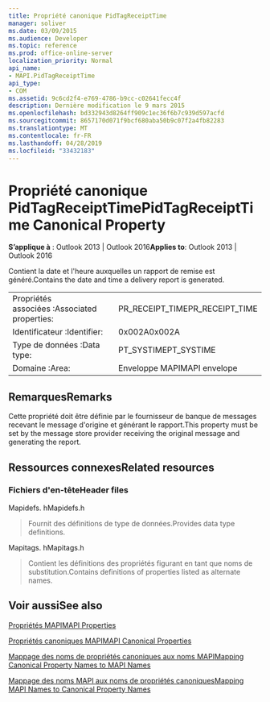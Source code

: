 ```yaml
---
title: Propriété canonique PidTagReceiptTime
manager: soliver
ms.date: 03/09/2015
ms.audience: Developer
ms.topic: reference
ms.prod: office-online-server
localization_priority: Normal
api_name:
- MAPI.PidTagReceiptTime
api_type:
- COM
ms.assetid: 9c6cd2f4-e769-4786-b9cc-c02641fecc4f
description: Dernière modification le 9 mars 2015
ms.openlocfilehash: bd332943d8264ff909c1ec36f6b7c939d597acfd
ms.sourcegitcommit: 8657170d071f9bcf680aba50b9c07f2a4fb82283
ms.translationtype: MT
ms.contentlocale: fr-FR
ms.lasthandoff: 04/28/2019
ms.locfileid: "33432183"
---
```

# <a name="pidtagreceipttime-canonical-property"></a><span data-ttu-id="c9cd8-103">Propriété canonique PidTagReceiptTime</span><span class="sxs-lookup"><span data-stu-id="c9cd8-103">PidTagReceiptTime Canonical Property</span></span>

  
  
<span data-ttu-id="c9cd8-104">**S’applique à** : Outlook 2013 | Outlook 2016</span><span class="sxs-lookup"><span data-stu-id="c9cd8-104">**Applies to**: Outlook 2013 | Outlook 2016</span></span> 
  
<span data-ttu-id="c9cd8-105">Contient la date et l'heure auxquelles un rapport de remise est généré.</span><span class="sxs-lookup"><span data-stu-id="c9cd8-105">Contains the date and time a delivery report is generated.</span></span>
  
|||
|:-----|:-----|
|<span data-ttu-id="c9cd8-106">Propriétés associées :</span><span class="sxs-lookup"><span data-stu-id="c9cd8-106">Associated properties:</span></span>  <br/> |<span data-ttu-id="c9cd8-107">PR_RECEIPT_TIME</span><span class="sxs-lookup"><span data-stu-id="c9cd8-107">PR_RECEIPT_TIME</span></span>  <br/> |
|<span data-ttu-id="c9cd8-108">Identificateur :</span><span class="sxs-lookup"><span data-stu-id="c9cd8-108">Identifier:</span></span>  <br/> |<span data-ttu-id="c9cd8-109">0x002A</span><span class="sxs-lookup"><span data-stu-id="c9cd8-109">0x002A</span></span>  <br/> |
|<span data-ttu-id="c9cd8-110">Type de données :</span><span class="sxs-lookup"><span data-stu-id="c9cd8-110">Data type:</span></span>  <br/> |<span data-ttu-id="c9cd8-111">PT_SYSTIME</span><span class="sxs-lookup"><span data-stu-id="c9cd8-111">PT_SYSTIME</span></span>  <br/> |
|<span data-ttu-id="c9cd8-112">Domaine :</span><span class="sxs-lookup"><span data-stu-id="c9cd8-112">Area:</span></span>  <br/> |<span data-ttu-id="c9cd8-113">Enveloppe MAPI</span><span class="sxs-lookup"><span data-stu-id="c9cd8-113">MAPI envelope</span></span>  <br/> |
   
## <a name="remarks"></a><span data-ttu-id="c9cd8-114">Remarques</span><span class="sxs-lookup"><span data-stu-id="c9cd8-114">Remarks</span></span>

<span data-ttu-id="c9cd8-115">Cette propriété doit être définie par le fournisseur de banque de messages recevant le message d'origine et générant le rapport.</span><span class="sxs-lookup"><span data-stu-id="c9cd8-115">This property must be set by the message store provider receiving the original message and generating the report.</span></span> 
  
## <a name="related-resources"></a><span data-ttu-id="c9cd8-116">Ressources connexes</span><span class="sxs-lookup"><span data-stu-id="c9cd8-116">Related resources</span></span>

### <a name="header-files"></a><span data-ttu-id="c9cd8-117">Fichiers d'en-tête</span><span class="sxs-lookup"><span data-stu-id="c9cd8-117">Header files</span></span>

<span data-ttu-id="c9cd8-118">Mapidefs. h</span><span class="sxs-lookup"><span data-stu-id="c9cd8-118">Mapidefs.h</span></span>
  
> <span data-ttu-id="c9cd8-119">Fournit des définitions de type de données.</span><span class="sxs-lookup"><span data-stu-id="c9cd8-119">Provides data type definitions.</span></span>
    
<span data-ttu-id="c9cd8-120">Mapitags. h</span><span class="sxs-lookup"><span data-stu-id="c9cd8-120">Mapitags.h</span></span>
  
> <span data-ttu-id="c9cd8-121">Contient les définitions des propriétés figurant en tant que noms de substitution.</span><span class="sxs-lookup"><span data-stu-id="c9cd8-121">Contains definitions of properties listed as alternate names.</span></span>
    
## <a name="see-also"></a><span data-ttu-id="c9cd8-122">Voir aussi</span><span class="sxs-lookup"><span data-stu-id="c9cd8-122">See also</span></span>



[<span data-ttu-id="c9cd8-123">Propriétés MAPI</span><span class="sxs-lookup"><span data-stu-id="c9cd8-123">MAPI Properties</span></span>](mapi-properties.md)
  
[<span data-ttu-id="c9cd8-124">Propriétés canoniques MAPI</span><span class="sxs-lookup"><span data-stu-id="c9cd8-124">MAPI Canonical Properties</span></span>](mapi-canonical-properties.md)
  
[<span data-ttu-id="c9cd8-125">Mappage des noms de propriétés canoniques aux noms MAPI</span><span class="sxs-lookup"><span data-stu-id="c9cd8-125">Mapping Canonical Property Names to MAPI Names</span></span>](mapping-canonical-property-names-to-mapi-names.md)
  
[<span data-ttu-id="c9cd8-126">Mappage des noms MAPI aux noms de propriétés canoniques</span><span class="sxs-lookup"><span data-stu-id="c9cd8-126">Mapping MAPI Names to Canonical Property Names</span></span>](mapping-mapi-names-to-canonical-property-names.md)

